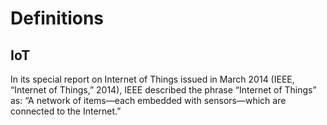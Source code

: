 # Definitions
## IoT
In its special report on Internet of Things issued in March 2014 (IEEE, “Internet of Things,” 2014), IEEE described the phrase “Internet of Things” as: 
“A network of items—each embedded with sensors—which are connected to the Internet.”
